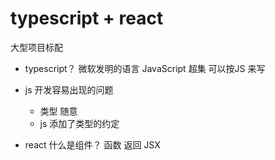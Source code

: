 # typescript + react
大型项目标配 

- typescript？
    微软发明的语言
    JavaScript 超集
    可以按JS 来写

- js 开发容易出现的问题
    - 类型 随意 
    - js 添加了类型的约定

- react 什么是组件？
    函数 返回 JSX
    
